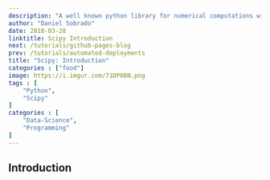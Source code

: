 ```yaml
---
description: "A well known python library for numerical computations widely used in the scientific and engeneering community. This package contains algorithms to manipulate Numpy objects, including Linear Algebra, Numerical Analysis, Signal Processing, Data Mining and Computational Geometry."
author: "Daniel Sobrado"
date: 2018-03-28
linktitle: Scipy Introduction
next: /tutorials/github-pages-blog
prev: /tutorials/automated-deployments
title: "Scipy: Introduction"
categories : ["food"]
image: https://i.imgur.com/71DPO8N.png
tags : [
    "Python",
	"Scipy"
]
categories : [
    "Data-Science",
	"Programming"
]
---
```



## Introduction

